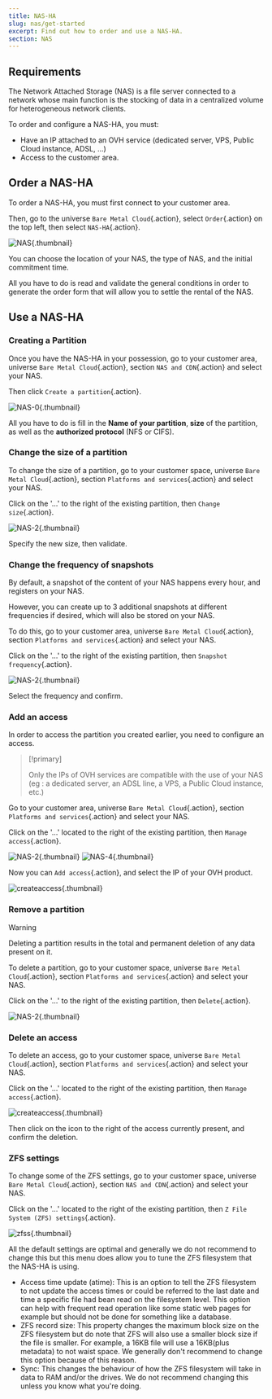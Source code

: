 ```yaml
---
title: NAS-HA
slug: nas/get-started
excerpt: Find out how to order and use a NAS-HA.
section: NAS
---
```



## Requirements
The Network Attached Storage (NAS) is a file server connected to a network whose main function is the stocking of data in a centralized volume for heterogeneous network clients.

To order and configure a NAS-HA, you must:

- Have an IP attached to an OVH service (dedicated server, VPS, Public Cloud instance, ADSL, ...)
- Access to the customer area.


## Order a NAS-HA
To order a NAS-HA, you must first connect to your customer area.

Then, go to the universe `Bare Metal Cloud`{.action}, select `Order`{.action} on the top left, then select `NAS-HA`{.action}.


![NAS](images/NAS-1.png){.thumbnail}

You can choose the location of your NAS, the type of NAS, and the initial commitment time.

All you have to do is read and validate the general conditions in order to generate the order form that will allow you to settle the rental of the NAS.


## Use a NAS-HA

### Creating a Partition
Once you have the NAS-HA in your possession, go to your customer area, universe `Bare Metal Cloud`{.action}, section `NAS and CDN`{.action} and select your NAS.

Then click `Create a partition`{.action}.


![NAS-0](images/NAS-0.png){.thumbnail}

All you have to do is fill in the **Name of your partition**, **size** of the partition, as well as the **authorized protocol** (NFS or CIFS).


### Change the size of a partition
To change the size of a partition, go to your customer space, universe `Bare Metal Cloud`{.action}, section `Platforms and services`{.action} and select your NAS.

Click on the '...' to the right of the existing partition, then `Change size`{.action}.


![NAS-2](images/NAS-2.png){.thumbnail}

Specify the new size, then validate.


### Change the frequency of snapshots
By default, a snapshot of the content of your NAS happens every hour, and registers on your NAS.

However, you can create up to 3 additional snapshots at different frequencies if desired, which will also be stored on your NAS.

To do this, go to your customer area, universe `Bare Metal Cloud`{.action}, section `Platforms and services`{.action} and select your NAS.

Click on the '...' to the right of the existing partition, then `Snapshot frequency`{.action}.


![NAS-2](images/NAS-2.png){.thumbnail}

Select the frequency and confirm.


### Add an access
In order to access the partition you created earlier, you need to configure an access.



> [!primary]
>
> Only the IPs of OVH services are compatible with the use of your NAS (eg : a dedicated server, an ADSL line, a VPS, a Public Cloud instance, etc.)
> 

Go to your customer area, universe `Bare Metal Cloud`{.action}, section `Platforms and services`{.action} and select your NAS.

Click on the '...' located to the right of the existing partition, then `Manage access`{.action}.


![NAS-2](images/NAS-2.png){.thumbnail}
![NAS-4](images/NAS-4.png){.thumbnail}

Now you can `Add access`{.action}, and select the IP of your OVH product.


![createaccess](images/NAS-3.png){.thumbnail}


### Remove a partition


> [!warning]
>
> Deleting a partition results in the total and permanent deletion of any data present on it.
> 

To delete a partition, go to your customer space, universe `Bare Metal Cloud`{.action}, section `Platforms and services`{.action} and select your NAS.

Click on the '...' to the right of the existing partition, then `Delete`{.action}.


![NAS-2](images/NAS-2.png){.thumbnail}


### Delete an access
To delete an access, go to your customer space, universe `Bare Metal Cloud`{.action}, section `Platforms and services`{.action} and select your NAS.

Click on the '...' located to the right of the existing partition, then `Manage access`{.action}.


![createaccess](images/NAS-3.png){.thumbnail}

Then click on the icon to the right of the access currently present, and confirm the deletion.


### ZFS settings
To change some of the ZFS settings, go to your customer space, universe `Bare Metal Cloud`{.action}, section `NAS and CDN`{.action} and select your NAS.

Click on the '...' located to the right of the existing partition, then `Z File System (ZFS) settings`{.action}.


![zfss](images/NAS-5.png){.thumbnail}


All the default settings are optimal and generally we do not recommend to change this but this menu does allow you to tune the ZFS filesystem that the NAS-HA is using.

- Access time update (atime): This is an option to tell the ZFS filesystem to not update the access times or could be referred to the last date and time a specific file had bean read on the filesystem level. This option can help with frequent read operation like some static web pages for example but should not be done for something like a database.
- ZFS record size: This property changes the maximum block size on the ZFS filesystem but do note that ZFS will also use a smaller block size if the file is smaller. For example, a 16KB file will use a 16KB(plus metadata) to not waist space. We generally don't recommend to change this option because of this reason.
- Sync: This changes the behaviour of how the ZFS filesystem will take in data to RAM and/or the drives. We do not recommend changing this unless you know what you're doing.